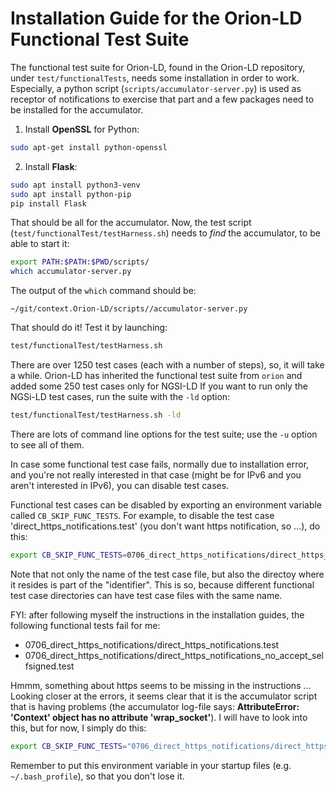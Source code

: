 # Installation Guide for the Orion-LD Functional Test Suite

The functional test suite for Orion-LD, found in the Orion-LD repository, under `test/functionalTests`, needs some installation in order to work.
Especially, a python script (`scripts/accumulator-server.py`) is used as receptor of notifications to exercise that part and a few packages need to be installed 
for the accumulator.

1. Install **OpenSSL** for Python:

```bash
sudo apt-get install python-openssl
```

2. Install **Flask**:

```bash
sudo apt install python3-venv
sudo apt install python-pip
pip install Flask
```

That should be all for the accumulator.
Now, the test script (`test/functionalTest/testHarness.sh`) needs to *find* the accumulator, to be able to start it:

```bash
export PATH:$PATH:$PWD/scripts/
which accumulator-server.py
```

The output of the `which` command should be:

```text
~/git/context.Orion-LD/scripts//accumulator-server.py
```

That should do it!
Test it by launching:
```bash
test/functionalTest/testHarness.sh
```

There are over 1250 test cases (each with a number of steps), so, it will take a while.
Orion-LD has inherited the functional test suite from `orion` and added some 250 test cases only for NGSI-LD
If you want to run only the NGSi-LD test cases, run the suite with the `-ld` option:

```bash
test/functionalTest/testHarness.sh -ld
```

There are lots of command line options for the test suite; use the `-u` option to see all of them.

In case some functional test case fails, normally due to installation error, and you're not really interested in that case (might be for IPv6 and you aren't interested in IPv6),
you can disable test cases.

Functional test cases can be disabled by exporting an environment variable called `CB_SKIP_FUNC_TESTS`.
For example, to disable the test case 'direct_https_notifications.test' (you don't want https notification, so ...), do this:

```bash
export CB_SKIP_FUNC_TESTS=0706_direct_https_notifications/direct_https_notifications.test
```
Note that not only the name of the test case file, but also the directoy where it resides is part of the "identifier".
This is so, because different functional test case directories can have test case files with the same name.

FYI: after following myself the instructions in the installation guides, the following functional tests fail for me:

* 0706_direct_https_notifications/direct_https_notifications.test
* 0706_direct_https_notifications/direct_https_notifications_no_accept_selfsigned.test

Hmmm, something about https seems to be missing in the instructions ...
Looking closer at the errors, it seems clear that it is the accumulator script that is having problems (the accumulator log-file says: **AttributeError: 'Context' object has no attribute 'wrap_socket'**).
I will have to look into this, but for now, I simply do this:

```bash
export CB_SKIP_FUNC_TESTS="0706_direct_https_notifications/direct_https_notifications.test 0706_direct_https_notifications/direct_https_notifications_no_accept_selfsigned.test"
```

Remember to put this environment variable in your startup files (e.g. `~/.bash_profile`), so that you don't lose it.
